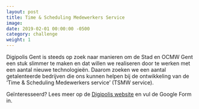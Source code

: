 ```yaml
---
layout: post                                
title: Time & Scheduling Medewerkers Service
image: 
date: 2019-02-01 00:00:00 -0500
category: challenge
weight: 1
---
```


Digipolis Gent is steeds op zoek naar manieren om de Stad en OCMW Gent een stuk slimmer te maken 
en dat willen we realiseren door te werken met een aantal nieuwe technologieën. 
Daarom zoeken we een aantal getalenteerde bedrijven die ons kunnen helpen 
bij de ontwikkeling van de ‘Time & Scheduling Medewerkers service’ (TSMW service).

Geïnteresseerd? Lees meer op de [Digipolis website](https://www.digipolis.be/projecten/TSMWservice_challenge) en vul de Google Form in.
